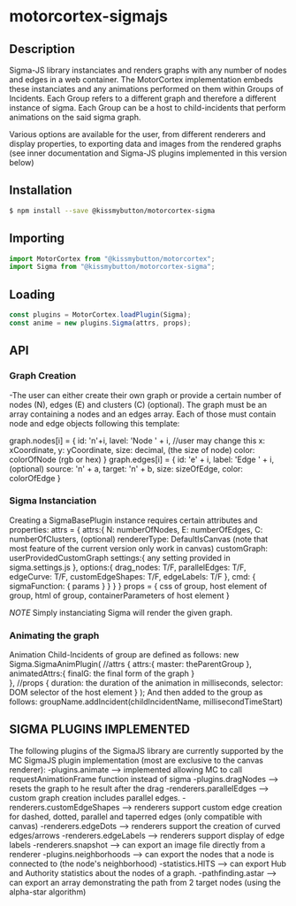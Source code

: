 # motorcortex-sigmajs


## Description
Sigma-JS library instanciates and renders graphs with any number of nodes and
edges in a web container. The MotorCortex implementation embeds these instanciates
and any animations performed on them within Groups of Incidents. Each Group refers 
to a different graph and therefore a different instance of sigma. Each Group can 
be a host to child-incidents that perform animations on the said sigma graph. 

Various options are available for the user, from different renderers and display 
properties, to exporting data and images from the rendered graphs (see inner 
documentation and Sigma-JS plugins implemented in this version below)


## Installation
```bash
$ npm install --save @kissmybutton/motorcortex-sigma
```

## Importing

```javascript
import MotorCortex from "@kissmybutton/motorcortex";
import Sigma from "@kissmybutton/motorcortex-sigma";
```

## Loading

```javascript
const plugins = MotorCortex.loadPlugin(Sigma);
const anime = new plugins.Sigma(attrs, props);
```

## API

### Graph Creation
-The user can either create their own graph or provide a certain number of nodes (N),
edges (E) and clusters (C) (optional). The graph must be an array containing a nodes
and an edges array. Each of those must contain node and edge objects following this 
template:

graph.nodes[i] = {
    id: 'n'+i,
    lavel: 'Node ' + i, //user may change this
    x: xCoordinate,
    y: yCoordinate,
    size: decimal, (the size of node)
    color: colorOfNode (rgb or hex)
}
graph.edges[i] = {
    id: 'e' + i,
    label: 'Edge ' + i, (optional)
    source: 'n' + a,
    target: 'n' + b,
    size: sizeOfEdge,
    color: colorOfEdge
}

### Sigma Instanciation
Creating a SigmaBasePlugin instance requires certain attributes and properties:
attrs = {
    attrs:{
        N: numberOfNodes,
        E: numberOfEdges,
        C: numberOfClusters, (optional)
        rendererType: DefaultIsCanvas (note that most feature of the current version only work in canvas)
        customGraph: userProvidedCustomGraph
        settings:{
            any setting provided in sigma.settings.js
        },
        options:{
            drag_nodes: T/F,
            parallelEdges: T/F,
            edgeCurve: T/F,
            customEdgeShapes: T/F,
            edgeLabels: T/F
        },
        cmd: {
            sigmaFunction: {
                params
            }
        }
    }
}
props = {
    css of group,
    host element of group,
    html of group,
    containerParameters of host element 
}

*NOTE* Simply instanciating Sigma will render the given graph.

### Animating the graph
Animation Child-Incidents of group are defined as follows:
new Sigma.SigmaAnimPlugin(
    //attrs
    {
        attrs:{
            master: theParentGroup
        },
        animatedAttrs:{
            finalG: the final form of the graph
        }   
    },
    //props
    {
        duration: the duration of the animation in milliseconds,
        selector: DOM selector of the host element
    }
);
And then added to the group as follows:
groupName.addIncident(childIncidentName, millisecondTimeStart)




## SIGMA PLUGINS IMPLEMENTED 

The following plugins of the SigmaJS library are currently supported by the
MC SigmaJS plugin implementation (most are exclusive to the canvas renderer):
    -plugins.animate --> implemented allowing MC to call requestAnimationFrame
        function instead of sigma
    -plugins.dragNodes --> resets the graph to he result after the drag
    -renderers.parallelEdges --> custom graph creation includes parallel edges.
    -renderers.customEdgeShapes --> renderers support custom edge creation
        for dashed, dotted, parallel and taperred edges (only compatible with canvas)
    -renderers.edgeDots --> renderers support the creation of curved edges/arrows
    -renderers.edgeLabels --> renderers support display of edge labels
    -renderers.snapshot --> can export an image file directly from a renderer
    -plugins.neighborhoods --> can export the nodes that a node is connected to
        (the node's neighborhood)
    -statistics.HITS --> can export Hub and Authority statistics about the 
        nodes of a graph.
    -pathfinding.astar  --> can export an array demonstrating the path from 2 
        target nodes (using the alpha-star algorithm)
